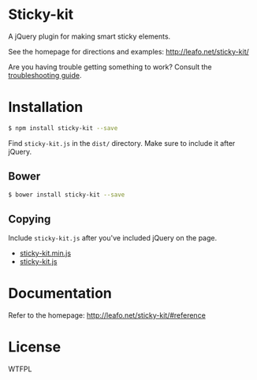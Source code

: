 # Sticky-kit

A jQuery plugin for making smart sticky elements.

See the homepage for directions and examples: <http://leafo.net/sticky-kit/>

Are you having trouble getting something to work? Consult the [troubleshooting guide](https://github.com/leafo/sticky-kit/wiki/Troubleshooting).

# Installation

```bash
$ npm install sticky-kit --save
```

Find `sticky-kit.js` in the `dist/` directory. Make sure to include it after
jQuery.

## Bower

```bash
$ bower install sticky-kit --save
```

## Copying

Include `sticky-kit.js` after you've included jQuery on the page.

* [sticky-kit.min.js](https://raw.githubusercontent.com/leafo/sticky-kit/master/dist/sticky-kit.min.js)
* [sticky-kit.js](https://raw.githubusercontent.com/leafo/sticky-kit/master/dist/sticky-kit.js)

# Documentation 

Refer to the homepage: http://leafo.net/sticky-kit/#reference

# License

WTFPL
